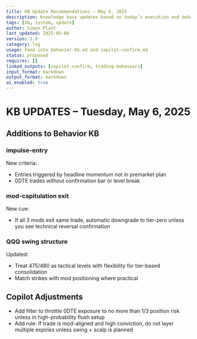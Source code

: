 ```yaml
---
title: KB Update Recommendations – May 6, 2025  
description: Knowledge base updates based on today’s execution and behavior  
tags: [kb, system, update]  
author: Simon Plant  
last_updated: 2025-05-06  
version: 1.0  
category: log  
usage: Feed into behavior-kb.md and copilot-confirm.md  
status: proposed  
requires: []  
linked_outputs: [copilot-confirm, trading-behaviors]  
input_format: markdown  
output_format: markdown  
ai_enabled: true  
---
```


# KB UPDATES – Tuesday, May 6, 2025

## Additions to Behavior KB

### impulse-entry
New criteria:
- Entries triggered by headline momentum not in premarket plan
- 0DTE trades without confirmation bar or level break

### mod-capitulation exit
New cue:
- If all 3 mods exit same trade, automatic downgrade to tier-zero unless you see technical reversal confirmation

### QQQ swing structure
Updated:
- Treat 475/480 as tactical levels with flexibility for tier-based consolidation
- Match strikes with mod positioning where practical

## Copilot Adjustments
- Add filter to throttle 0DTE exposure to no more than 1/3 position risk unless in high-probability flush setup
- Add rule: If trade is mod-aligned and high conviction, do not layer multiple expiries unless swing + scalp is planned